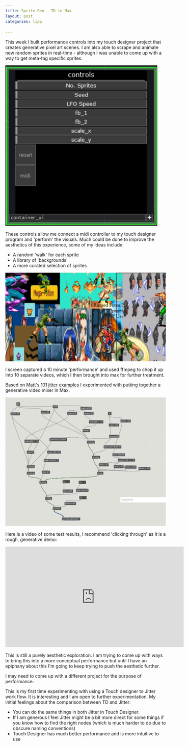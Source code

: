 ```yaml
---
title: Sprite Gen - TD to Max
layout: post
categories: lipp

---
```



This week I built performance controls into my touch designer project that creates generative pixel art scenes. I am also able to scrape and animate new random sprites in real-time - although I was unable to come up with a way to get meta-tag specific sprites.

![](/blog/assets/td_to_max/1.PNG)

These controls allow me connect a midi controller to my touch designer program and 'perform' the visuals. Much could be done to improve the aesthetics of this experience, some of my ideas include:
* A random 'walk' for each sprite
* A library of 'backgrounds'
* A more curated selection of sprites


![](/blog/assets/td_to_max/2.PNG)

I screen captured a 10 minute 'performance' and used ffmpeg to chop it up into 10 separate videos, which I then brought into max for further treatment.

Based on [Matt's 101 jitter examples](https://github.com/mromein/lipp_itp_2018/tree/master/class_2_jitter_video_101) I experimented with putting together a generative video mixer in Max.

![](/blog/assets/td_to_max/3.PNG)

Here is a video of some test results, I recommend 'clicking through' as it is a rough, generative demo:

<iframe width="560" height="315" src="https://www.youtube.com/embed/M5vmhpvATfU" frameborder="0" allow="autoplay; encrypted-media" allowfullscreen></iframe>

This is still a purely aesthetic exploration. I am trying to come up with ways to bring this into a more conceptual performance but until I have an epiphany about this I'm going to keep trying to push the aesthetic further.  

I may need to come up with a different project for the purpose of performance.

This is my first time experimenting with using a Touch designer to Jitter work flow. It is interesting and I am open to further experimentation. My initial feelings about the comparison between TD and Jitter:
* You can do the same things in both Jitter in Touch Designer.
* If I am generous I feel Jitter might be a bit more direct for some things if you know how to find the right nodes (which is much harder to do due to obscure naming conventions)
* Touch Designer has much better performance and is more intuitive to use

